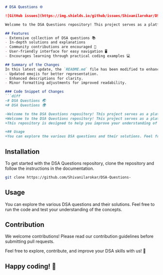 ```markdown
# DSA Questions 🌐

![GitHub issues](https://img.shields.io/github/issues/Shivanilarokar/DSA-Questions-) ![GitHub forks](https://img.shields.io/github/forks/Shivanilarokar/DSA-Questions-) ![GitHub stars](https://img.shields.io/github/stars/Shivanilarokar/DSA-Questions-) 

Welcome to the DSA Questions repository! This project serves as a platform for developers and learners to practice and enhance their skills in Data Structures and Algorithms (DSA). This repository is designed to help you improve your understanding of various data structures and algorithms through a collection of questions and solutions.

## Features
- Extensive collection of DSA questions 📚
- In-depth solutions and explanations
- Community contributions are encouraged 🤝
- User-friendly interface for easy navigation 🖥️
- Encourages learning through practical coding examples 💻

## Summary of the Changes
In this latest update, the `README.md` file has been modified to enhance clarity and usability:
- Updated emojis for better representation.
- Enhanced descriptions for clarity.
- Minor formatting adjustments for improved readability.

### Code Snippet of Changes
```diff
-# DSA Questions 🌏
+# DSA Questions 🌍

-Welcome to the DSA Questions repository! This project serves as a platform for developers and learners to practice and enhance their skills in Data Structures and Algorithms (DSA).
+Welcome to the DSA Questions repository! This project serves as a platform for developers and learners to practice and enhance their skills in Data Structures and Algorithms (DSA).
+This repository is designed to help you improve your understanding of various data structures and algorithms (DSA) through a collection of questions and solutions.

+## Usage
+You can explore the various DSA questions and their solutions. Feel free to run the code and test your understanding of the concepts.
```

## Installation
To get started with the DSA Questions repository, clone the repository and follow the instructions in the documentation.

```bash
git clone https://github.com/Shivanilarokar/DSA-Questions-
```

## Usage
You can explore the various DSA questions and their solutions. Feel free to run the code and test your understanding of the concepts.

## Contribution
We welcome contributions! Please read our contribution guidelines before submitting pull requests.

Feel free to explore, contribute, and improve your DSA skills with us! 🚀

## Happy coding! 🎉
```